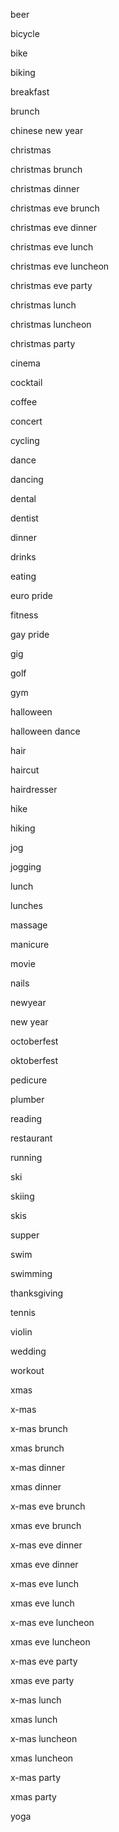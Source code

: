 beer

bicycle

bike

biking

breakfast

brunch

chinese new year

christmas

christmas brunch

christmas dinner

christmas eve brunch

christmas eve dinner

christmas eve lunch

christmas eve luncheon

christmas eve party

christmas lunch

christmas luncheon

christmas party

cinema

cocktail

coffee

concert

cycling

dance

dancing

dental

dentist

dinner

drinks

eating

euro pride

fitness

gay pride

gig

golf

gym

halloween

halloween dance

hair

haircut

hairdresser

hike

hiking

jog

jogging

lunch

lunches

massage

manicure

movie

nails

newyear

new year

octoberfest

oktoberfest

pedicure

plumber

reading

restaurant

running

ski

skiing

skis

supper

swim

swimming

thanksgiving

tennis

violin

wedding

workout

xmas

x-mas

x-mas brunch

xmas brunch

x-mas dinner

xmas dinner

x-mas eve brunch

xmas eve brunch

x-mas eve dinner

xmas eve dinner

x-mas eve lunch

xmas eve lunch

x-mas eve luncheon

xmas eve luncheon

x-mas eve party

xmas eve party

x-mas lunch

xmas lunch

x-mas luncheon

xmas luncheon

x-mas party

xmas party

yoga

